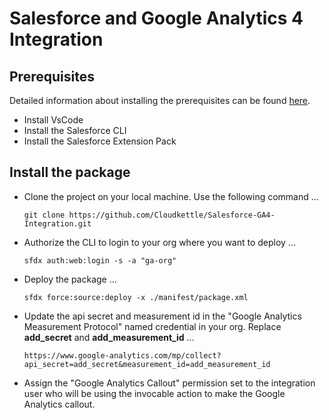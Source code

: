 # Salesforce and Google Analytics 4 Integration

## Prerequisites
Detailed information about installing the prerequisites can be found [here](https://trailhead.salesforce.com/content/learn/projects/quickstart-vscode-salesforce/start-vscode).
- Install VsCode
- Install the Salesforce CLI
- Install the Salesforce Extension Pack

## Install the package
- Clone the project on your local machine. Use the following command ...

    ```git clone https://github.com/Cloudkettle/Salesforce-GA4-Integration.git```
  
- Authorize the CLI to login to your org where you want to deploy ...

    ```sfdx auth:web:login -s -a "ga-org"```
- Deploy the package ...

    ```sfdx force:source:deploy -x ./manifest/package.xml```

- Update the api secret and measurement id in the "Google Analytics Measurement Protocol" named credential in your org. Replace **add_secret** and **add_measurement_id** ...

    ```https://www.google-analytics.com/mp/collect?api_secret=add_secret&measurement_id=add_measurement_id```

- Assign the "Google Analytics Callout" permission set to the integration user who will be using the invocable action to make the Google Analytics callout.
